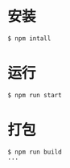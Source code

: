 # 安装
```bash
$ npm intall
```
# 运行
```bash
$ npm run start
```
# 打包
```bash
$ npm run build
···




